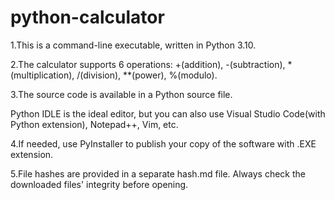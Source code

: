 # python-calculator

1.This is a command-line executable, written in Python 3.10.

2.The calculator supports 6 operations: +(addition), -(subtraction), *(multiplication), /(division), **(power), %(modulo).

3.The source code is available in a Python source file.

Python IDLE is the ideal editor, but you can also use Visual Studio Code(with Python extension), Notepad++, Vim, etc.

4.If needed, use PyInstaller to publish your copy of the software with .EXE extension.

5.File hashes are provided in a separate hash.md file. Always check the downloaded files' integrity before opening.
